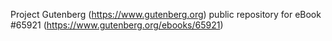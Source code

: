 Project Gutenberg (https://www.gutenberg.org) public repository for
eBook #65921 (https://www.gutenberg.org/ebooks/65921)
